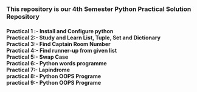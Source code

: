 <h3>This repository is our 4th Semester Python Practical Solution Repository</h3>
  
  <h4> <b>Practical 1 :- </b> Install and Configure python <br>
    <b>Practical 2:- </b> Study and Learn List, Tuple, Set and Dictionary <br>
    <b>Practical 3:- </b>Find Captain Room Number <br>
    <b>Practical 4:- </b>Find runner-up from given list <br>
    <b>Practical 5:- </b>Swap Case <br>
    <b>Practical 6:- </b>Python words programme <br>
    <b>Practical 7:- </b>Lapindrome <br>
    <b>practical 8:- </b> Python OOPS Programe  <br>
    <b>practical 9:- </b> Python OOPS Programe  <br>
  
 </h4>
